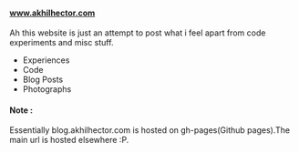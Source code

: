 #### www.akhilhector.com

Ah this website is just an attempt to post what i feel apart from code experiments and misc stuff.

* Experiences
* Code
* Blog Posts
* Photographs

#### Note : 

Essentially blog.akhilhector.com is hosted on gh-pages(Github pages).The main url is hosted elsewhere :P.
